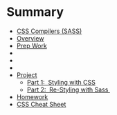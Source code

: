 # Summary

* [CSS Compilers (SASS)](README.md)
* [Overview](overview.md)
* [Prep Work ](prep_work.md)
* [](.md)
* [](.md)
* [](.md)
* [Project](project/README.md)
  * [Part 1:  Styling with CSS](project/part_1_styling_with_css.md)
  * [Part 2:  Re-Styling with Sass ](project/part_2_re_-styling_with_sass.md)
* [Homework](homework.md)
* [CSS Cheat Sheet](css_cheat_sheet.md)
